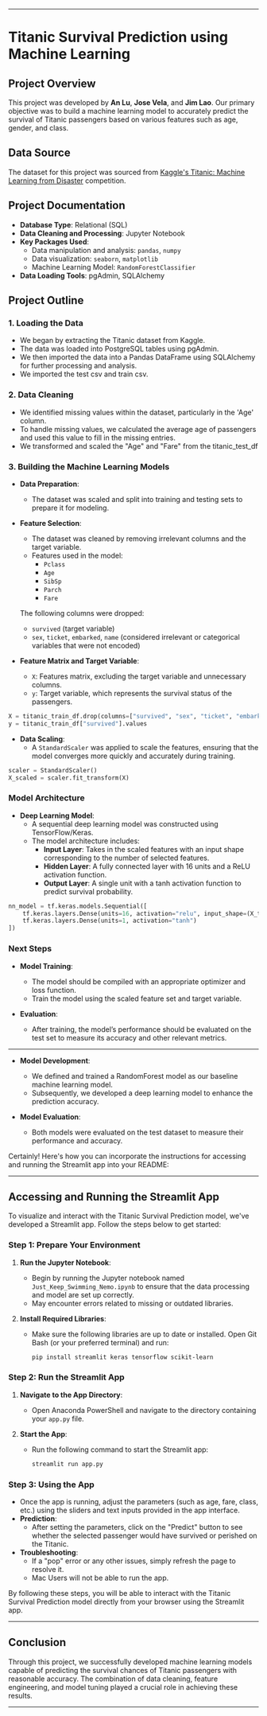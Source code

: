

---

# Titanic Survival Prediction using Machine Learning

## Project Overview

This project was developed by **An Lu**, **Jose Vela**, and **Jim Lao**. Our primary objective was to build a machine learning model to accurately predict the survival of Titanic passengers based on various features such as age, gender, and class.

## Data Source

The dataset for this project was sourced from [Kaggle's Titanic: Machine Learning from Disaster](https://www.kaggle.com/c/titanic) competition.

## Project Documentation

- **Database Type**: Relational (SQL)
- **Data Cleaning and Processing**: Jupyter Notebook
- **Key Packages Used**:
  - Data manipulation and analysis: `pandas`, `numpy`
  - Data visualization: `seaborn`, `matplotlib`
  - Machine Learning Model: `RandomForestClassifier`
- **Data Loading Tools**: pgAdmin, SQLAlchemy

## Project Outline

### 1. Loading the Data

- We began by extracting the Titanic dataset from Kaggle.
- The data was loaded into PostgreSQL tables using pgAdmin.
- We then imported the data into a Pandas DataFrame using SQLAlchemy for further processing and analysis.
- We imported the test csv and train csv.

### 2. Data Cleaning

- We identified missing values within the dataset, particularly in the 'Age' column.
- To handle missing values, we calculated the average age of passengers and used this value to fill in the missing entries.
- We transformed and scaled the "Age" and "Fare" from the titanic_test_df

### 3. Building the Machine Learning Models

- **Data Preparation**:
  - The dataset was scaled and split into training and testing sets to prepare it for modeling.


- **Feature Selection**:
  - The dataset was cleaned by removing irrelevant columns and the target variable.
  - Features used in the model:
    - `Pclass`
    - `Age`
    - `SibSp`
    - `Parch`
    - `Fare`
  
  The following columns were dropped:
  - `survived` (target variable)
  - `sex`, `ticket`, `embarked`, `name` (considered irrelevant or categorical variables that were not encoded)

- **Feature Matrix and Target Variable**:
  - `X`: Features matrix, excluding the target variable and unnecessary columns.
  - `y`: Target variable, which represents the survival status of the passengers.

```python
X = titanic_train_df.drop(columns=["survived", "sex", "ticket", "embarked", "name"]).values
y = titanic_train_df["survived"].values
```

- **Data Scaling**:
  - A `StandardScaler` was applied to scale the features, ensuring that the model converges more quickly and accurately during training.

```python
scaler = StandardScaler()
X_scaled = scaler.fit_transform(X)
```

### Model Architecture

- **Deep Learning Model**:
  - A sequential deep learning model was constructed using TensorFlow/Keras.
  - The model architecture includes:
    - **Input Layer**: Takes in the scaled features with an input shape corresponding to the number of selected features.
    - **Hidden Layer**: A fully connected layer with 16 units and a ReLU activation function.
    - **Output Layer**: A single unit with a tanh activation function to predict survival probability.

```python
nn_model = tf.keras.models.Sequential([
    tf.keras.layers.Dense(units=16, activation="relu", input_shape=(X_train_scaled.shape[1],)),
    tf.keras.layers.Dense(units=1, activation="tanh")
])
```

### Next Steps

- **Model Training**:
  - The model should be compiled with an appropriate optimizer and loss function.
  - Train the model using the scaled feature set and target variable.

- **Evaluation**:
  - After training, the model’s performance should be evaluated on the test set to measure its accuracy and other relevant metrics.

---


  
- **Model Development**:
  - We defined and trained a RandomForest model as our baseline machine learning model.
  - Subsequently, we developed a deep learning model to enhance the prediction accuracy.
  
- **Model Evaluation**:
  - Both models were evaluated on the test dataset to measure their performance and accuracy.

Certainly! Here's how you can incorporate the instructions for accessing and running the Streamlit app into your README:

---

## Accessing and Running the Streamlit App

To visualize and interact with the Titanic Survival Prediction model, we've developed a Streamlit app. Follow the steps below to get started:

### Step 1: Prepare Your Environment

1. **Run the Jupyter Notebook**:
   - Begin by running the Jupyter notebook named `Just_Keep_Swimming_Nemo.ipynb` to ensure that the data processing and model are set up correctly.
   - May encounter errors related to missing or outdated libraries.

2. **Install Required Libraries**:
   - Make sure the following libraries are up to date or installed. Open Git Bash (or your preferred terminal) and run:
     ```bash
     pip install streamlit keras tensorflow scikit-learn
     ```

### Step 2: Run the Streamlit App

1. **Navigate to the App Directory**:
   - Open Anaconda PowerShell and navigate to the directory containing your `app.py` file.

2. **Start the App**:
   - Run the following command to start the Streamlit app:
     ```bash
     streamlit run app.py
     ```

### Step 3: Using the App

- Once the app is running, adjust the parameters (such as age, fare, class, etc.) using the sliders and text inputs provided in the app interface.
- **Prediction**:
  - After setting the parameters, click on the "Predict" button to see whether the selected passenger would have survived or perished on the Titanic.
- **Troubleshooting**:
  - If  a "pop" error or any other issues, simply refresh the page to resolve it.
  - Mac Users will not be able to run the app.

By following these steps, you will be able to interact with the Titanic Survival Prediction model directly from your browser using the Streamlit app.

---


## Conclusion

Through this project, we successfully developed machine learning models capable of predicting the survival chances of Titanic passengers with reasonable accuracy. The combination of data cleaning, feature engineering, and model tuning played a crucial role in achieving these results.

---


  
